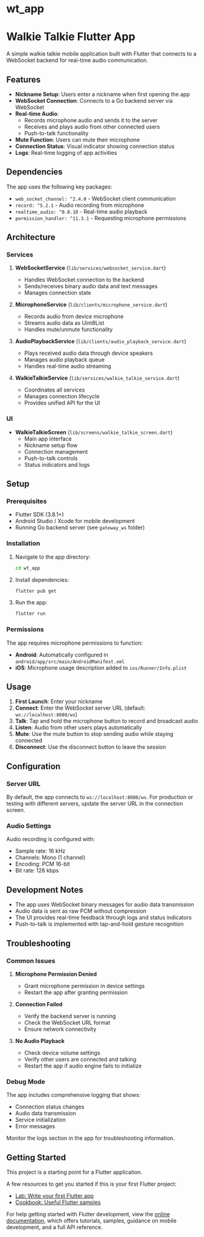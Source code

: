 # wt_app

# Walkie Talkie Flutter App

A simple walkie talkie mobile application built with Flutter that connects to a WebSocket backend for real-time audio communication.

## Features

- **Nickname Setup**: Users enter a nickname when first opening the app
- **WebSocket Connection**: Connects to a Go backend server via WebSocket
- **Real-time Audio**: 
  - Records microphone audio and sends it to the server
  - Receives and plays audio from other connected users
  - Push-to-talk functionality
- **Mute Function**: Users can mute their microphone
- **Connection Status**: Visual indicator showing connection status
- **Logs**: Real-time logging of app activities

## Dependencies

The app uses the following key packages:

- `web_socket_channel: ^2.4.0` - WebSocket client communication
- `record: ^5.2.1` - Audio recording from microphone
- `realtime_audio: ^0.0.10` - Real-time audio playback
- `permission_handler: ^11.3.1` - Requesting microphone permissions

## Architecture

### Services

1. **WebSocketService** (`lib/services/websocket_service.dart`)
   - Handles WebSocket connection to the backend
   - Sends/receives binary audio data and text messages
   - Manages connection state

2. **MicrophoneService** (`lib/clients/microphone_service.dart`)
   - Records audio from device microphone
   - Streams audio data as Uint8List
   - Handles mute/unmute functionality

3. **AudioPlaybackService** (`lib/clients/audio_playback_service.dart`)
   - Plays received audio data through device speakers
   - Manages audio playback queue
   - Handles real-time audio streaming

4. **WalkieTalkieService** (`lib/services/walkie_talkie_service.dart`)
   - Coordinates all services
   - Manages connection lifecycle
   - Provides unified API for the UI

### UI

- **WalkieTalkieScreen** (`lib/screens/walkie_talkie_screen.dart`)
  - Main app interface
  - Nickname setup flow
  - Connection management
  - Push-to-talk controls
  - Status indicators and logs

## Setup

### Prerequisites

- Flutter SDK (3.8.1+)
- Android Studio / Xcode for mobile development
- Running Go backend server (see `gateway_ws` folder)

### Installation

1. Navigate to the app directory:
   ```bash
   cd wt_app
   ```

2. Install dependencies:
   ```bash
   flutter pub get
   ```

3. Run the app:
   ```bash
   flutter run
   ```

### Permissions

The app requires microphone permissions to function:

- **Android**: Automatically configured in `android/app/src/main/AndroidManifest.xml`
- **iOS**: Microphone usage description added to `ios/Runner/Info.plist`

## Usage

1. **First Launch**: Enter your nickname
2. **Connect**: Enter the WebSocket server URL (default: `ws://localhost:8080/ws`)
3. **Talk**: Tap and hold the microphone button to record and broadcast audio
4. **Listen**: Audio from other users plays automatically
5. **Mute**: Use the mute button to stop sending audio while staying connected
6. **Disconnect**: Use the disconnect button to leave the session

## Configuration

### Server URL

By default, the app connects to `ws://localhost:8080/ws`. For production or testing with different servers, update the server URL in the connection screen.

### Audio Settings

Audio recording is configured with:
- Sample rate: 16 kHz
- Channels: Mono (1 channel)
- Encoding: PCM 16-bit
- Bit rate: 128 kbps

## Development Notes

- The app uses WebSocket binary messages for audio data transmission
- Audio data is sent as raw PCM without compression
- The UI provides real-time feedback through logs and status indicators
- Push-to-talk is implemented with tap-and-hold gesture recognition

## Troubleshooting

### Common Issues

1. **Microphone Permission Denied**
   - Grant microphone permission in device settings
   - Restart the app after granting permission

2. **Connection Failed**
   - Verify the backend server is running
   - Check the WebSocket URL format
   - Ensure network connectivity

3. **No Audio Playback**
   - Check device volume settings
   - Verify other users are connected and talking
   - Restart the app if audio engine fails to initialize

### Debug Mode

The app includes comprehensive logging that shows:
- Connection status changes
- Audio data transmission
- Service initialization
- Error messages

Monitor the logs section in the app for troubleshooting information.

## Getting Started

This project is a starting point for a Flutter application.

A few resources to get you started if this is your first Flutter project:

- [Lab: Write your first Flutter app](https://docs.flutter.dev/get-started/codelab)
- [Cookbook: Useful Flutter samples](https://docs.flutter.dev/cookbook)

For help getting started with Flutter development, view the
[online documentation](https://docs.flutter.dev/), which offers tutorials,
samples, guidance on mobile development, and a full API reference.
